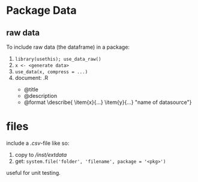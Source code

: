 # Package Data

## raw data
To include raw data (the dataframe) in a package:

1. `library(usethis); use_data_raw()`
2. `x <- <generate data>`
3. `use_data(x, compress = ...)` 
4. document: <data>.R 
    * @title
    * @description
    * @format 
        \describe{
          \item{x}{...}
          \item{y}{...}
        "name of datasource"}

# files

include a *.csv*-file like so:

1. copy to */inst/extdata*
2. get: `system.file('folder', 'filename', package = '<pkg>')`

useful for unit testing.

